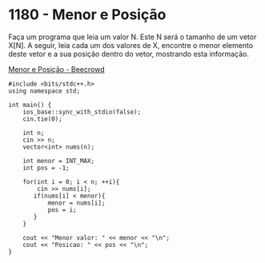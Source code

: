 # 1180 - Menor e Posição

Faça um programa que leia um valor N. Este N será o tamanho de um vetor X[N]. A seguir, leia cada um dos valores de X, encontre o menor elemento deste vetor e a sua posição dentro do vetor, mostrando esta informação.

[Menor e Posição - Beecrowd](https://www.beecrowd.com.br/judge/pt/problems/view/1180)

```
#include <bits/stdc++.h>
using namespace std;

int main() {
    ios_base::sync_with_stdio(false);
    cin.tie(0);

    int n;
    cin >> n;
    vector<int> nums(n);

    int menor = INT_MAX;
    int pos = -1;

    for(int i = 0; i < n; ++i){
        cin >> nums[i];
       if(nums[i] < menor){
           menor = nums[i];
           pos = i;
       }
    }

    cout << "Menor valor: " << menor << "\n";
    cout << "Posicao: " << pos << "\n";
}
```